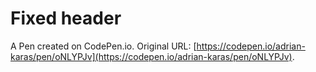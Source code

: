 # Fixed header

A Pen created on CodePen.io. Original URL: [https://codepen.io/adrian-karas/pen/oNLYPJv](https://codepen.io/adrian-karas/pen/oNLYPJv).


